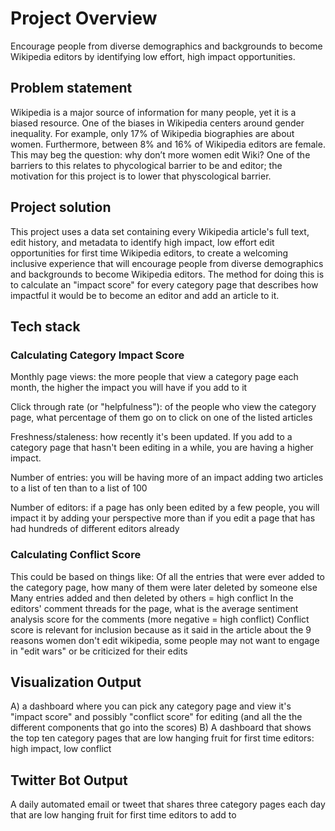 # Project Overview

Encourage people from diverse demographics and backgrounds to become Wikipedia editors by identifying low effort, high impact opportunities.

## Problem statement

Wikipedia is a major source of information for many people, yet it is a biased resource. One of the biases in Wikipedia centers around gender inequality.  For example, only 17% of Wikipedia biographies are about women.  Furthermore, between 8% and 16% of Wikipedia editors are female.  This may beg the question: why don’t more women edit Wiki?  One of the barriers to this relates to phycological barrier to be and editor; the motivation for this project is to lower that physcological barrier.

## Project solution

This project uses a data set containing every Wikipedia article's full text, edit history, and metadata to identify high impact, low effort edit opportunities for first time Wikipedia editors, to create a welcoming inclusive experience that will encourage people from diverse demographics and backgrounds to become Wikipedia editors.  The method for doing this is to calculate an "impact score" for every category page that describes how impactful it would be to become an editor and add an article to it.

## Tech stack


### Calculating Category Impact Score

Monthly page views: the more people that view a category page each month, the higher the impact you will have if you add to it

Click through rate (or "helpfulness"): of the people who view the category page, what percentage of them go on to click on one of the listed articles

Freshness/staleness: how recently it's been updated. If you add to a category page that hasn't been editing in a while, you are having a higher impact.

Number of entries: you will be having more of an impact adding two articles to a list of ten than to a list of 100

Number of editors: if a page has only been edited by a few people, you will impact it by adding your perspective more than if you edit a page that has had hundreds of different editors already


### Calculating Conflict Score

This could be based on things like:
Of all the entries that were ever added to the category page, how many of them were later deleted by someone else
Many entries added and then deleted by others = high conflict
In the editors' comment threads for the page, what is the average sentiment analysis score for the comments (more negative = high conflict)
Conflict score is relevant for inclusion because as it said in the article about the 9 reasons women don't edit wikipedia, some people may not want to engage in "edit wars" or be criticized for their edits


## Visualization Output

A) a dashboard where you can pick any category page and view it's "impact score" and possibly "conflict score" for editing (and all the the different components that go into the scores)
B) A dashboard that shows the top ten category pages that are low hanging fruit for first time editors: high impact, low conflict


## Twitter Bot Output
A daily automated email or tweet that shares three category pages each day that are low hanging fruit for first time editors to add to




